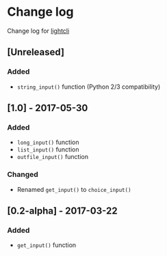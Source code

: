 # Change log
Change log for [lightcli](https://github.com/dogoncouch/lightcli)

## [Unreleased]
### Added
- `string_input()` function (Python 2/3 compatibility)

## [1.0] - 2017-05-30
### Added
- `long_input()` function
- `list_input()` function
- `outfile_input()` function

### Changed
- Renamed `get_input()` to `choice_input()`


## [0.2-alpha] - 2017-03-22
### Added
- `get_input()` function
